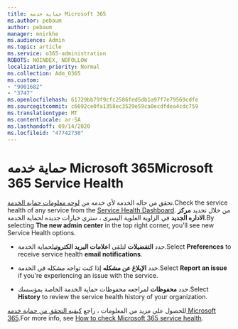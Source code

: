 ```yaml
---
title: حماية خدمه Microsoft 365
ms.author: pebaum
author: pebaum
manager: mnirkhe
ms.audience: Admin
ms.topic: article
ms.service: o365-administration
ROBOTS: NOINDEX, NOFOLLOW
localization_priority: Normal
ms.collection: Adm_O365
ms.custom:
- "9001682"
- "3747"
ms.openlocfilehash: 61729bb79f9cfc2586fed5db1a97f7e79569cdfe
ms.sourcegitcommit: c6692ce0fa1358ec3529e59ca0ecdfdea4cdc759
ms.translationtype: MT
ms.contentlocale: ar-SA
ms.lasthandoff: 09/14/2020
ms.locfileid: "47742730"
---
```

# <a name="microsoft-365-service-health"></a><span data-ttu-id="743d4-102">حماية خدمه Microsoft 365</span><span class="sxs-lookup"><span data-stu-id="743d4-102">Microsoft 365 Service Health</span></span>


<span data-ttu-id="743d4-103">تحقق من حاله الخدمة لأي خدمه من [لوحه معلومات حماية الخدمة](https://admin.microsoft.com/Adminportal/Home?source=applauncher#/servicehealth).</span><span class="sxs-lookup"><span data-stu-id="743d4-103">Check the service health of any service from the [Service Health Dashboard](https://admin.microsoft.com/Adminportal/Home?source=applauncher#/servicehealth).</span></span> <span data-ttu-id="743d4-104">من خلال تحديد **مركز الاداره الجديد** في الزاوية العلوية اليسرى ، ستري خيارات جديده لحماية الخدمة.</span><span class="sxs-lookup"><span data-stu-id="743d4-104">By selecting **The new admin center** in the top right corner, you'll see new Service Health options.</span></span>

- <span data-ttu-id="743d4-105">حدد **التفضيلات** لتلقي **اعلامات البريد الكتروني**لحماية الخدمة.</span><span class="sxs-lookup"><span data-stu-id="743d4-105">Select **Preferences** to receive service health **email notifications**.</span></span>

- <span data-ttu-id="743d4-106">حدد **الإبلاغ عن مشكله** إذا كنت تواجه مشكله في الخدمة.</span><span class="sxs-lookup"><span data-stu-id="743d4-106">Select **Report an issue** if you're experiencing an issue with the service.</span></span>

- <span data-ttu-id="743d4-107">حدد **محفوظات** لمراجعه محفوظات حماية الخدمة الخاصة بمؤسسك.</span><span class="sxs-lookup"><span data-stu-id="743d4-107">Select **History** to review the service health history of your organization.</span></span> 

<span data-ttu-id="743d4-108">للحصول علي مزيد من المعلومات ، راجع [كيفيه التحقق من حماية خدمه Microsoft 365](https://docs.microsoft.com/office365/enterprise/view-service-health).</span><span class="sxs-lookup"><span data-stu-id="743d4-108">For more info, see [How to check Microsoft 365 service health](https://docs.microsoft.com/office365/enterprise/view-service-health).</span></span> 